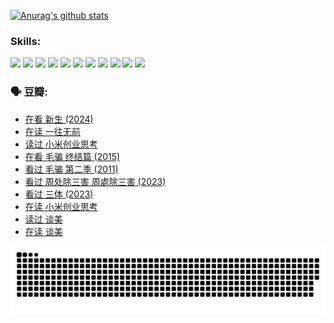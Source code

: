 
[![Anurag's github stats](https://github-readme-stats.vercel.app/api?username=w940853815)](https://github.com/anuraghazra/github-readme-stats)

### Skills:

<code><img height="32" src="https://cdn.jsdelivr.net/npm/simple-icons@v5/icons/python.svg"></code>
<code><img height="32" src="https://cdn.jsdelivr.net/npm/simple-icons@v5/icons/javascript.svg"></code>
<code><img height="32" src="https://cdn.jsdelivr.net/npm/simple-icons@v5/icons/django.svg"></code>
<code><img height="32" src="https://cdn.jsdelivr.net/npm/simple-icons@v5/icons/flask.svg"></code>
<code><img height="32" src="https://cdn.jsdelivr.net/npm/simple-icons@v5/icons/vuetify.svg"></code>
<code><img height="32" src="https://cdn.jsdelivr.net/npm/simple-icons@v5/icons/git.svg"></code>
<code><img height="32" src="https://cdn.jsdelivr.net/npm/simple-icons@v5/icons/docker.svg"></code>
<code><img height="32" src="https://cdn.jsdelivr.net/npm/simple-icons@v5/icons/postgresql.svg"></code>
<code><img height="32" src="https://cdn.jsdelivr.net/npm/simple-icons@v5/icons/elasticsearch.svg"></code>
<code><img height="32" src="https://cdn.jsdelivr.net/npm/simple-icons@v5/icons/macos.svg"></code>
<code><img height="32" src="https://cdn.jsdelivr.net/npm/simple-icons@v5/icons/linux.svg"></code>

### 🗣 豆瓣:

<!-- DOUBAN-ACTIVITIES:START -->
- [在看 新生‎ (2024)](https://www.douban.com/people/136069238/status/4607441062/?_i=15890436)
- [在读 一往无前](https://www.douban.com/people/136069238/status/4590507310/?_i=15890436)
- [读过 小米创业思考](https://www.douban.com/people/136069238/status/4590506983/?_i=15890436)
- [在看 毛骗 终结篇‎ (2015)](https://www.douban.com/people/136069238/status/4581971924/?_i=15890436)
- [看过 毛骗 第二季‎ (2011)](https://www.douban.com/people/136069238/status/4581971810/?_i=15890436)
- [看过 周处除三害 周處除三害‎ (2023)](https://www.douban.com/people/136069238/status/4575646701/?_i=15890436)
- [看过 三体‎ (2023)](https://www.douban.com/people/136069238/status/4574263039/?_i=15890436)
- [在读 小米创业思考](https://www.douban.com/people/136069238/status/4572047905/?_i=15890436)
- [读过 谈美](https://www.douban.com/people/136069238/status/4572047629/?_i=15890436)
- [在读 谈美](https://www.douban.com/people/136069238/status/4560861771/?_i=15890436)
<!-- DOUBAN-ACTIVITIES:END -->


![Snake animation](https://raw.githubusercontent.com/w940853815/w940853815/output/github-contribution-grid-snake.svg)

<!--
**w940853815/w940853815** is a ✨ _special_ ✨ repository because its `README.md` (this file) appears on your GitHub profile.

Here are some ideas to get you started:

- 🔭 I’m currently working on ...
- 🌱 I’m currently learning ...
- 👯 I’m looking to collaborate on ...
- 🤔 I’m looking for help with ...
- 💬 Ask me about ...
- 📫 How to reach me: ...
- 😄 Pronouns: ...
- ⚡ Fun fact: ...
-->
